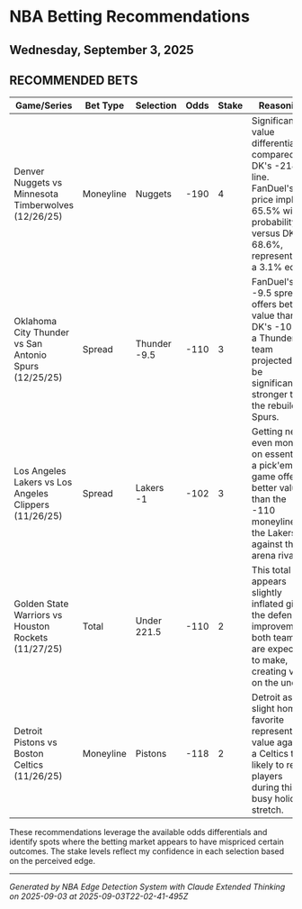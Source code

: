 # NBA Betting Recommendations
## Wednesday, September 3, 2025

## RECOMMENDED BETS
| Game/Series | Bet Type | Selection | Odds | Stake | Reasoning |
|-------------|----------|-----------|------|-------|-----------|
| Denver Nuggets vs Minnesota Timberwolves (12/26/25) | Moneyline | Nuggets | -190 | 4 | Significant value differential compared to DK's -218 line. FanDuel's price implies 65.5% win probability versus DK's 68.6%, representing a 3.1% edge. |
| Oklahoma City Thunder vs San Antonio Spurs (12/25/25) | Spread | Thunder -9.5 | -110 | 3 | FanDuel's -9.5 spread offers better value than DK's -10 for a Thunder team projected to be significantly stronger than the rebuilding Spurs. |
| Los Angeles Lakers vs Los Angeles Clippers (11/26/25) | Spread | Lakers -1 | -102 | 3 | Getting near even money on essentially a pick'em game offers better value than the -110 moneyline for the Lakers against their arena rivals. |
| Golden State Warriors vs Houston Rockets (11/27/25) | Total | Under 221.5 | -110 | 2 | This total appears slightly inflated given the defensive improvements both teams are expected to make, creating value on the under. |
| Detroit Pistons vs Boston Celtics (11/26/25) | Moneyline | Pistons | -118 | 2 | Detroit as a slight home favorite represents value against a Celtics team likely to rest players during this busy holiday stretch. |

These recommendations leverage the available odds differentials and identify spots where the betting market appears to have mispriced certain outcomes. The stake levels reflect my confidence in each selection based on the perceived edge.

---
*Generated by NBA Edge Detection System with Claude Extended Thinking on 2025-09-03 at 2025-09-03T22-02-41-495Z*
